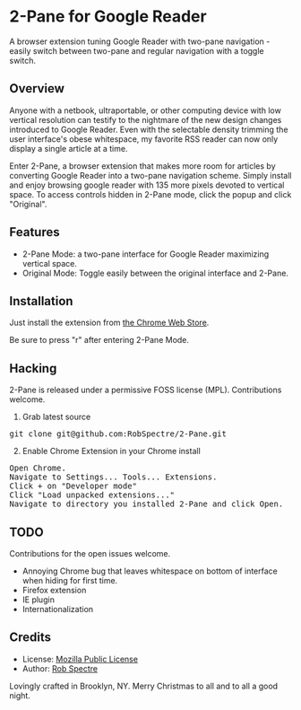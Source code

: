 2-Pane for Google Reader
========================
A browser extension tuning Google Reader with two-pane navigation - easily
switch between two-pane and regular navigation with a toggle switch.

Overview
------------------------

Anyone with a netbook, ultraportable, or other computing device with low 
vertical resolution can testify to the nightmare of the new design changes
introduced to Google Reader.  Even with the selectable density trimming the user
interface's obese whitespace, my favorite RSS reader can now only display a
single article at a time.

Enter 2-Pane, a browser extension that makes more room for articles by
converting Google Reader into a two-pane navigation scheme.  Simply install and
enjoy browsing google reader with 135 more pixels devoted to vertical space.  To
access controls hidden in 2-Pane mode, click the popup and click "Original".


Features
-------------------------

* 2-Pane Mode: a two-pane interface for Google Reader maximizing vertical space.
* Original Mode: Toggle easily between the original interface and 2-Pane.


Installation
-------------------------

Just install the extension from [the Chrome Web Store](http://bit.ly/2-Pane).

Be sure to press "r" after entering 2-Pane Mode.


Hacking
-------------------------

2-Pane is released under a permissive FOSS license (MPL).  Contributions
welcome.

1) Grab latest source
<pre>
git clone git@github.com:RobSpectre/2-Pane.git
</pre>

2) Enable Chrome Extension in your Chrome install
<pre>
Open Chrome.
Navigate to Settings... Tools... Extensions.
Click + on "Developer mode"
Click "Load unpacked extensions..."
Navigate to directory you installed 2-Pane and click Open.
</pre>


TODO
-------------------------

Contributions for the open issues welcome.

* Annoying Chrome bug that leaves whitespace on bottom of interface when hiding
for first time.
* Firefox extension
* IE plugin
* Internationalization


Credits
--------------------------

* License: [Mozilla Public License](http://www.mozilla.org/MPL/)
* Author: [Rob Spectre](http://www.brooklynhacker.com)

Lovingly crafted in Brooklyn, NY.  Merry Christmas to all and to all a good
night.
